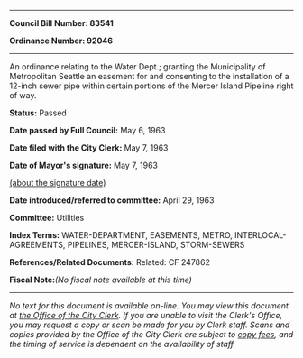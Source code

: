 

********

**Council Bill Number: 83541**
   
**Ordinance Number: 92046**
********

 An ordinance relating to the Water Dept.; granting the Municipality of Metropolitan Seattle an easement for and consenting to the installation of a 12-inch sewer pipe within certain portions of the Mercer Island Pipeline right of way.

**Status:** Passed
   
**Date passed by Full Council:** May 6, 1963
   
**Date filed with the City Clerk:** May 7, 1963
   
**Date of Mayor's signature:** May 7, 1963
   
[(about the signature date)](/~public/approvaldate.htm)
   
   
   
**Date introduced/referred to committee:** April 29, 1963
   
**Committee:** Utilities
   
   
**Index Terms:** WATER-DEPARTMENT, EASEMENTS, METRO, INTERLOCAL-AGREEMENTS, PIPELINES, MERCER-ISLAND, STORM-SEWERS

**References/Related Documents:** Related: CF 247862

**Fiscal Note:**_(No fiscal note available at this time)_
********

_No text for this document is available on-line. You may view this document at [the Office of the City Clerk](http://www.seattle.gov/leg/clerk/contactUs.htm). If you are unable to visit the Clerk's Office, you may request a copy or scan be made for you by Clerk staff. Scans and copies provided by the Office of the City Clerk are subject to [copy fees](http://clerk.seattle.gov/~public/clerkfees.htm), and the timing of service is dependent on the availability of staff._


